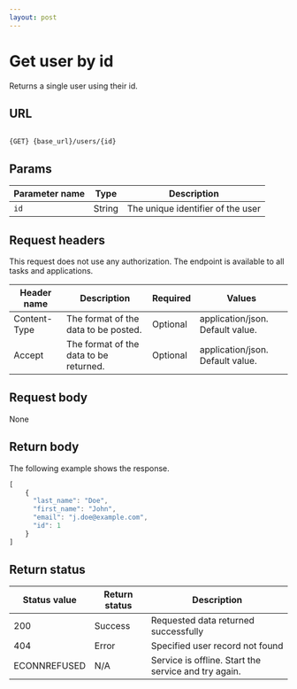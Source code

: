 ```yaml
---
layout: post
---
```


# Get user by id

Returns a single user using their id.

## URL

```shell

{GET} {base_url}/users/{id}
```

## Params

| Parameter name | Type | Description |
| -------------- | ------ | ------------ |
| `id` | String | The unique identifier of the user | 

## Request headers

This request does not use any authorization. The endpoint is available to all tasks and applications.

| Header name | Description | Required | Values |
| -------------- | ------ | ------------ |------------ |
| Content-Type | The format of the data to be posted. | Optional | application/json. Default value.  |
| Accept | The format of the data to be returned. | Optional | application/json. Default value. |


## Request body

None

## Return body

The following example shows the response. 

```js
[
    {
      "last_name": "Doe",
      "first_name": "John",
      "email": "j.doe@example.com",
      "id": 1
    }
]
```

## Return status

| Status value | Return status | Description |
| ------------- | ----------- | ----------- |
| 200 | Success | Requested data returned successfully |
| 404 | Error | Specified user record not found |
|  ECONNREFUSED | N/A | Service is offline. Start the service and try again. |